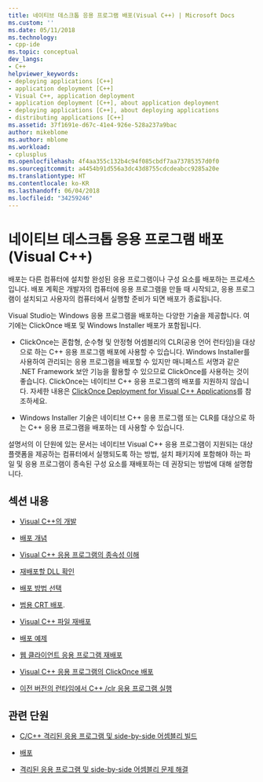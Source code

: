 ```yaml
---
title: 네이티브 데스크톱 응용 프로그램 배포(Visual C++) | Microsoft Docs
ms.custom: ''
ms.date: 05/11/2018
ms.technology:
- cpp-ide
ms.topic: conceptual
dev_langs:
- C++
helpviewer_keywords:
- deploying applications [C++]
- application deployment [C++]
- Visual C++, application deployment
- application deployment [C++], about application deployment
- deploying applications [C++], about deploying applications
- distributing applications [C++]
ms.assetid: 37f1691e-d67c-41e4-926e-528a237a9bac
author: mikeblome
ms.author: mblome
ms.workload:
- cplusplus
ms.openlocfilehash: 4f4aa355c132b4c94f085cbdf7aa73785357d0f0
ms.sourcegitcommit: a4454b91d556a3dc43d8755cdcdeabcc9285a20e
ms.translationtype: HT
ms.contentlocale: ko-KR
ms.lasthandoff: 06/04/2018
ms.locfileid: "34259246"
---
```

# <a name="deploying-native-desktop-applications-visual-c"></a>네이티브 데스크톱 응용 프로그램 배포(Visual C++)

배포는 다른 컴퓨터에 설치할 완성된 응용 프로그램이나 구성 요소를 배포하는 프로세스입니다. 배포 계획은 개발자의 컴퓨터에 응용 프로그램을 만들 때 시작되고, 응용 프로그램이 설치되고 사용자의 컴퓨터에서 실행할 준비가 되면 배포가 종료됩니다.

Visual Studio는 Windows 응용 프로그램을 배포하는 다양한 기술을 제공합니다. 여기에는 ClickOnce 배포 및 Windows Installer 배포가 포함됩니다.

- ClickOnce는 혼합형, 순수형 및 안정형 어셈블리의 CLR(공용 언어 런타임)을 대상으로 하는 C++ 응용 프로그램 배포에 사용할 수 있습니다. Windows Installer를 사용하여 관리되는 응용 프로그램을 배포할 수 있지만 매니페스트 서명과 같은 .NET Framework 보안 기능을 활용할 수 있으므로 ClickOnce를 사용하는 것이 좋습니다. ClickOnce는 네이티브 C++ 응용 프로그램의 배포를 지원하지 않습니다. 자세한 내용은 [ClickOnce Deployment for Visual C++ Applications](../ide/clickonce-deployment-for-visual-cpp-applications.md)를 참조하세요.

- Windows Installer 기술은 네이티브 C++ 응용 프로그램 또는 CLR를 대상으로 하는 C++ 응용 프로그램을 배포하는 데 사용할 수 있습니다.

설명서의 이 단원에 있는 문서는 네이티브 Visual C++ 응용 프로그램이 지원되는 대상 플랫폼을 제공하는 컴퓨터에서 실행되도록 하는 방법, 설치 패키지에 포함해야 하는 파일 및 응용 프로그램이 종속된 구성 요소를 재배포하는 데 권장되는 방법에 대해 설명합니다.

## <a name="in-this-section"></a>섹션 내용

- [Visual C++의 개발](../ide/deployment-in-visual-cpp.md)

- [배포 개념](../ide/deployment-concepts.md)

- [Visual C++ 응용 프로그램의 종속성 이해](../ide/understanding-the-dependencies-of-a-visual-cpp-application.md)

- [재배포할 DLL 확인](../ide/determining-which-dlls-to-redistribute.md)

- [배포 방법 선택](../ide/choosing-a-deployment-method.md)

- [범용 CRT 배포](universal-crt-deployment.md).

- [Visual C++ 파일 재배포](../ide/redistributing-visual-cpp-files.md)

- [배포 예제](../ide/deployment-examples.md)

- [웹 클라이언트 응용 프로그램 재배포](../ide/redistributing-web-client-applications.md)

- [Visual C++ 응용 프로그램의 ClickOnce 배포](../ide/clickonce-deployment-for-visual-cpp-applications.md)

- [이전 버전의 런타임에서 C++ /clr 응용 프로그램 실행](../ide/running-a-cpp-clr-application-on-a-previous-runtime-version.md)

## <a name="related-sections"></a>관련 단원

- [C/C++ 격리된 응용 프로그램 및 side-by-side 어셈블리 빌드](../build/building-c-cpp-isolated-applications-and-side-by-side-assemblies.md)

- [배포](/dotnet/framework/deployment/index)

- [ 격리된 응용 프로그램 및 side-by-side 어셈블리 문제 해결](../build/troubleshooting-c-cpp-isolated-applications-and-side-by-side-assemblies.md)